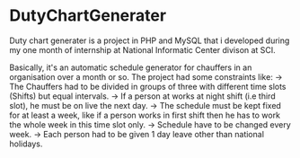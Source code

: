 DutyChartGenerater
==================
Duty chart generater is a project in PHP and MySQL that i developed during my one month of internship at National Informatic Center divison at SCI.

Basically, it's an automatic schedule generator for chauffers in an organisation over a month or so. The project had some constraints like:
  -> The Chauffers had to be divided in groups of three with different time slots (Shifts) but equal intervals.
  -> If a person at works at night shift (i.e third slot), he must be on live the next day.
  -> The schedule must be kept fixed for at least a week, like if a person works in first shift then he has to work the whole week in       this time slot only.
  -> Schedule have to be changed every week.
  -> Each person had to be given 1 day leave other than national holidays.
